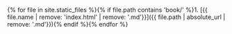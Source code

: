 {% for file in site.static_files %}{% if file.path contains 'book/' %}1. [{{ file.name | remove: 'index.html' | remove: '.md'}}]({{ file.path | absolute_url | remove: '.md'}}){% endif %}{% endfor %}